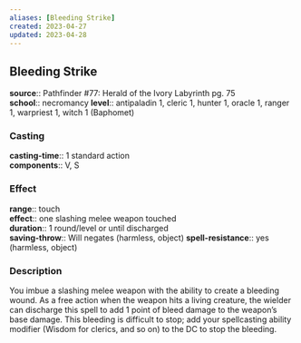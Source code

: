 ```yaml
---
aliases: [Bleeding Strike]
created: 2023-04-27
updated: 2023-04-28
---
```


## Bleeding Strike

**source**:: Pathfinder \#77: Herald of the Ivory Labyrinth pg. 75  
**school**:: necromancy
**level**:: antipaladin 1, cleric 1, hunter 1, oracle 1, ranger 1, warpriest 1, witch 1 (Baphomet)

### Casting

**casting-time**:: 1 standard action  
**components**:: V, S

### Effect

**range**:: touch  
**effect**:: one slashing melee weapon touched  
**duration**:: 1 round/level or until discharged  
**saving-throw**:: Will negates (harmless, object)
**spell-resistance**:: yes (harmless, object)

### Description

You imbue a slashing melee weapon with the ability to create a bleeding wound. As a free action when the weapon hits a living creature, the wielder can discharge this spell to add 1 point of bleed damage to the weapon’s base damage. This bleeding is difficult to stop; add your spellcasting ability modifier (Wisdom for clerics, and so on) to the DC to stop the bleeding.
